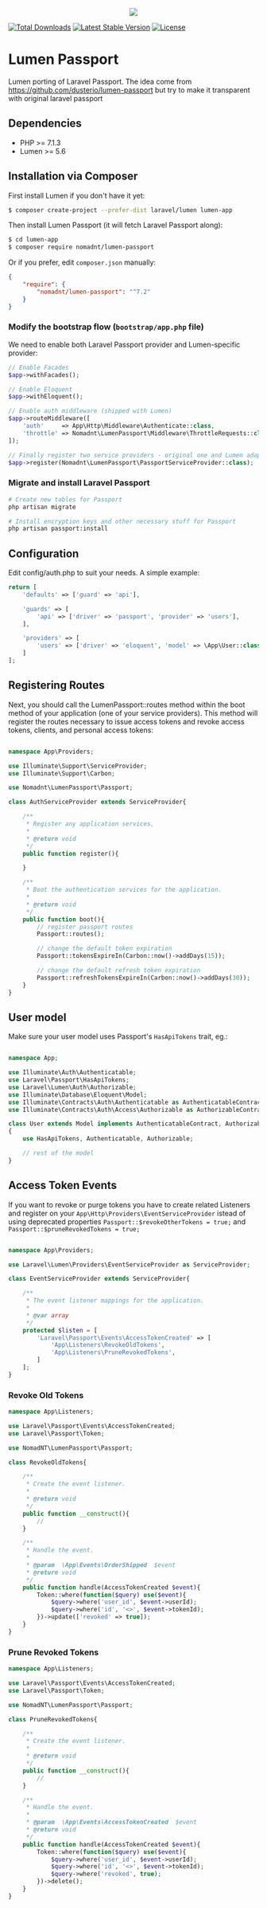 <p align="center"><img src="https://laravel.com/assets/img/components/logo-passport.svg"></p>

[![Total Downloads](https://poser.pugx.org/nomadnt/lumen-passport/downloads)](https://packagist.org/packages/nomadnt/lumen-passport)
[![Latest Stable Version](https://poser.pugx.org/nomadnt/lumen-passport/v/stable)](https://packagist.org/packages/nomadnt/lumen-passport)
[![License](https://poser.pugx.org/nomadnt/lumen-passport/license)](https://packagist.org/packages/nomadnt/lumen-passport)


# Lumen Passport

Lumen porting of Laravel Passport.
The idea come from https://github.com/dusterio/lumen-passport but try to make it transparent with original laravel passport

## Dependencies

* PHP >= 7.1.3
* Lumen >= 5.6

## Installation via Composer

First install Lumen if you don't have it yet:
```bash
$ composer create-project --prefer-dist laravel/lumen lumen-app
```

Then install Lumen Passport (it will fetch Laravel Passport along):

```bash
$ cd lumen-app
$ composer require nomadnt/lumen-passport
```

Or if you prefer, edit `composer.json` manually:

```json
{
    "require": {
        "nomadnt/lumen-passport": "^7.2"
    }
}
```

### Modify the bootstrap flow (```bootstrap/app.php``` file)

We need to enable both Laravel Passport provider and Lumen-specific provider:

```php
// Enable Facades
$app->withFacades();

// Enable Eloquent
$app->withEloquent();

// Enable auth middleware (shipped with Lumen)
$app->routeMiddleware([
    'auth'     => App\Http\Middleware\Authenticate::class,
    'throttle' => Nomadnt\LumenPassport\Middleware\ThrottleRequests::class
]);

// Finally register two service providers - original one and Lumen adapter
$app->register(Nomadnt\LumenPassport\PassportServiceProvider::class);
```

### Migrate and install Laravel Passport

```bash
# Create new tables for Passport
php artisan migrate

# Install encryption keys and other necessary stuff for Passport
php artisan passport:install
```

## Configuration

Edit config/auth.php to suit your needs. A simple example:

```php
return [
    'defaults' => ['guard' => 'api'],

    'guards' => [
        'api' => ['driver' => 'passport', 'provider' => 'users'],
    ],

    'providers' => [
        'users' => ['driver' => 'eloquent', 'model' => \App\User::class]
    ]
];
```

## Registering Routes

Next, you should call the LumenPassport::routes method within the boot method of your application (one of your service providers).
This method will register the routes necessary to issue access tokens and revoke access tokens, clients, and personal access tokens:

```php

namespace App\Providers;

use Illuminate\Support\ServiceProvider;
use Illuminate\Support\Carbon;

use Nomadnt\LumenPassport\Passport;

class AuthServiceProvider extends ServiceProvider{

    /**
     * Register any application services.
     *
     * @return void
     */
    public function register(){

    }

    /**
     * Boot the authentication services for the application.
     *
     * @return void
     */
    public function boot(){
        // register passport routes
        Passport::routes();

        // change the default token expiration
        Passport::tokensExpireIn(Carbon::now()->addDays(15));

        // change the default refresh token expiration
        Passport::refreshTokensExpireIn(Carbon::now()->addDays(30));
    }
}

```

## User model

Make sure your user model uses Passport's ```HasApiTokens``` trait, eg.:

```php

namespace App;

use Illuminate\Auth\Authenticatable;
use Laravel\Passport\HasApiTokens;
use Laravel\Lumen\Auth\Authorizable;
use Illuminate\Database\Eloquent\Model;
use Illuminate\Contracts\Auth\Authenticatable as AuthenticatableContract;
use Illuminate\Contracts\Auth\Access\Authorizable as AuthorizableContract;

class User extends Model implements AuthenticatableContract, AuthorizableContract
{
    use HasApiTokens, Authenticatable, Authorizable;

    // rest of the model
}
```

## Access Token Events

If you want to revoke or purge tokens you have to create related Listeners and register 
on your `App\Http\Providers\EventServiceProvider` istead of using deprecated properties
`Passport::$revokeOtherTokens = true;` and `Passport::$pruneRevokedTokens = true;`

```php

namespace App\Providers;

use Laravel\Lumen\Providers\EventServiceProvider as ServiceProvider;

class EventServiceProvider extends ServiceProvider{

    /**
     * The event listener mappings for the application.
     *
     * @var array
     */
    protected $listen = [
        'Laravel\Passport\Events\AccessTokenCreated' => [
            'App\Listeners\RevokeOldTokens',
            'App\Listeners\PruneRevokedTokens',
        ]
    ];
}
```

### Revoke Old Tokens

```php
namespace App\Listeners;

use Laravel\Passport\Events\AccessTokenCreated;
use Laravel\Passport\Token;

use NomadNT\LumenPassport\Passport;

class RevokeOldTokens{

    /**
     * Create the event listener.
     *
     * @return void
     */
    public function __construct(){
        //
    }

    /**
     * Handle the event.
     *
     * @param  \App\Events\OrderShipped  $event
     * @return void
     */
    public function handle(AccessTokenCreated $event){
        Token::where(function($query) use($event){
            $query->where('user_id', $event->userId);
            $query->where('id', '<>', $event->tokenId);
        })->update(['revoked' => true]);        
    }
}
```

### Prune Revoked Tokens

```php
namespace App\Listeners;

use Laravel\Passport\Events\AccessTokenCreated;
use Laravel\Passport\Token;

use NomadNT\LumenPassport\Passport;

class PruneRevokedTokens{

    /**
     * Create the event listener.
     *
     * @return void
     */
    public function __construct(){
        //
    }

    /**
     * Handle the event.
     *
     * @param  \App\Events\AccessTokenCreated  $event
     * @return void
     */
    public function handle(AccessTokenCreated $event){
        Token::where(function($query) use($event){
            $query->where('user_id', $event->userId);
            $query->where('id', '<>', $event->tokenId);
            $query->where('revoked', true);
        })->delete();
    }
}
```
